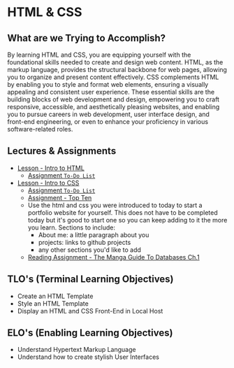 # HTML & CSS

## What are we Trying to Accomplish?

By learning HTML and CSS, you are equipping yourself with the foundational skills needed to create and design web content. HTML, as the markup language, provides the structural backbone for web pages, allowing you to organize and present content effectively. CSS complements HTML by enabling you to style and format web elements, ensuring a visually appealing and consistent user experience. These essential skills are the building blocks of web development and design, empowering you to craft responsive, accessible, and aesthetically pleasing websites, and enabling you to pursue careers in web development, user interface design, and front-end engineering, or even to enhance your proficiency in various software-related roles.

## Lectures & Assignments

- [Lesson - Intro to HTML](./1-intro-to-html.md)
  - [Assignment `To-Do List`](https://github.com/Code-Platoon-Assignments/html-css-to-do-list-I.git)
- [Lesson - Intro to CSS](./2-intro-to-css.md)
  - [Assignment `To-Do List`](https://github.com/Code-Platoon-Assignments/html-css-to-do-list-II.git)
  - [Assignment - Top Ten](https://classroom.github.com/a/3buomjOe)
  - Use the html and css you were introduced to today to start a portfolio website for yourself. This does not have to be completed today but it's good to start one so you can keep adding to it the more you learn.
  Sections to include:
    - About me: a little paragraph about you
    - projects: links to github projects
    - any other sections you'd like to add
  - [Reading Assignment - The Manga Guide To Databases Ch.1](https://drive.google.com/file/d/1734zrxCLK61P7tC6nhUX9LTpikivaxip/view?usp=drive_link)

## TLO's (Terminal Learning Objectives)

- Create an HTML Template
- Style an HTML Template
- Display an HTML and CSS Front-End in Local Host

## ELO's (Enabling Learning Objectives)

- Understand Hypertext Markup Language
- Understand how to create stylish User Interfaces
